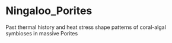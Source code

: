 # Ningaloo_Porites
Past thermal history and heat stress shape patterns of coral-algal symbioses in massive Porites
